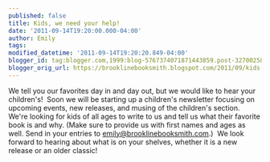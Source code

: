 ```yaml
---
published: false
title: Kids, we need your help!
date: '2011-09-14T19:20:00.000-04:00'
author: Emily
tags: 
modified_datetime: '2011-09-14T19:20:20.849-04:00'
blogger_id: tag:blogger.com,1999:blog-5767374071871443859.post-327002589791572245
blogger_orig_url: https://brooklinebooksmith.blogspot.com/2011/09/kids-we-need-your-help.html
---
```


We tell you our favorites day in and day out, but we would like to hear your children's!&nbsp; Soon we will be starting up a children's newsletter focusing on upcoming events, new releases, and musing of the children's section.&nbsp; We're looking for kids of all ages to write to us and tell us what their favorite book is and why. (Make sure to provide us with first names and ages as well. Send in your entries to <a href="mailto:emily@brooklinebooksmith.com">emily@brooklinebooksmith.com</a>.)&nbsp; We look forward to hearing about what is on your shelves, whether it is a new release or an older classic!